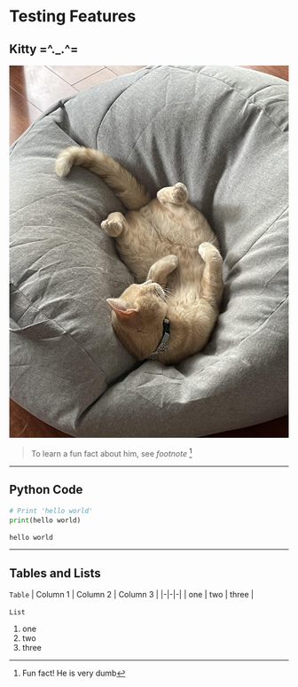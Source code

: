# Testing Features
## Kitty =^._.^=
![This is my cat, his name is busington](images/shmuss.jpg)
> To learn a fun fact about him, see *footnote* [^1]
---
## Python Code
```python
# Print 'hello world'
print(hello world)
```

    hello world 
---
## Tables and Lists 
`Table`
| Column 1 | Column 2 | Column 3 |
|-|-|-|
| one | two | three |

`List`
1. one
2. two
3. three
[^1]: Fun fact! He is very dumb 

